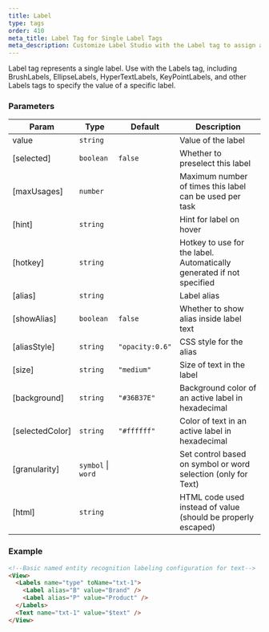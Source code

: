 ```yaml
---
title: Label
type: tags
order: 410
meta_title: Label Tag for Single Label Tags
meta_description: Customize Label Studio with the Label tag to assign a single label to regions in a task for machine learning and data science projects.
---
```


Label tag represents a single label. Use with the Labels tag, including BrushLabels, EllipseLabels, HyperTextLabels, KeyPointLabels, and other Labels tags to specify the value of a specific label.

### Parameters

| Param | Type | Default | Description |
| --- | --- | --- | --- |
| value | <code>string</code> |  | Value of the label |
| [selected] | <code>boolean</code> | <code>false</code> | Whether to preselect this label |
| [maxUsages] | <code>number</code> |  | Maximum number of times this label can be used per task |
| [hint] | <code>string</code> |  | Hint for label on hover |
| [hotkey] | <code>string</code> |  | Hotkey to use for the label. Automatically generated if not specified |
| [alias] | <code>string</code> |  | Label alias |
| [showAlias] | <code>boolean</code> | <code>false</code> | Whether to show alias inside label text |
| [aliasStyle] | <code>string</code> | <code>&quot;opacity:0.6&quot;</code> | CSS style for the alias |
| [size] | <code>string</code> | <code>&quot;medium&quot;</code> | Size of text in the label |
| [background] | <code>string</code> | <code>&quot;#36B37E&quot;</code> | Background color of an active label in hexadecimal |
| [selectedColor] | <code>string</code> | <code>&quot;#ffffff&quot;</code> | Color of text in an active label in hexadecimal |
| [granularity] | <code>symbol</code> \| <code>word</code> |  | Set control based on symbol or word selection (only for Text) |
| [html] | <code>string</code> |  | HTML code used instead of value (should be properly escaped) |

### Example
```html
<!--Basic named entity recognition labeling configuration for text-->
<View>
  <Labels name="type" toName="txt-1">
    <Label alias="B" value="Brand" />
    <Label alias="P" value="Product" />
  </Labels>
  <Text name="txt-1" value="$text" />
</View>
```
